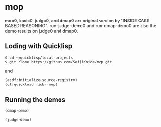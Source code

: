 # mop
mop0, basic0, judge0, and dmap0 are original version by "INSIDE CASE BASED REASONING".
run-judge-demo0 and run-dmap-demo0 are also the demo results on judge0 and dmap0.

## Loding with Quicklisp

```
$ cd ~/quicklisp/local-projects
$ git clone https://github.com/SeijiKoide/mop.git
```
and

```cl
(asdf:initialize-source-registry)
(ql:quickload :icbr-mop)
```

## Running the demos

```cl
(dmap-demo)
```

```cl
(judge-demo)
```

